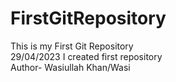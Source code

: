 # FirstGitRepository
This is my First Git Repository <br>
29/04/2023 I created first repository<br>
Author- Wasiullah Khan/Wasi
